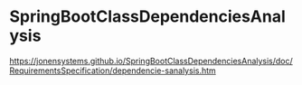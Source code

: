 # SpringBootClassDependenciesAnalysis

https://jonensystems.github.io/SpringBootClassDependenciesAnalysis/doc/RequirementsSpecification/dependencie-sanalysis.htm
